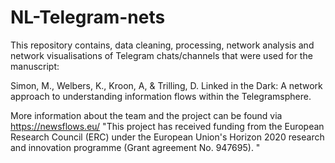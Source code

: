 # NL-Telegram-nets

This repository contains, data cleaning, processing, network analysis and network visualisations of Telegram chats/channels that were used for the manuscript:

Simon, M., Welbers, K., Kroon, A, & Trilling, D. Linked in the Dark: A network approach to understanding information flows within the Telegramsphere.


More information about the team and the project can be found via https://newsflows.eu/ 
"This project has received funding from the European Research Council (ERC) under the European Union's Horizon 2020 research and innovation programme (Grant agreement No. 947695). "






